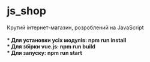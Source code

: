 # js_shop
Крутий інтернет-магазин, розроблений на JavaScript
<br><br>
<b>* Для установки усіх модулів: npm run install</b>
<br>
<b>* Для збірки vue.js: npm run build</b>
<br>
<b>* Для запуску: npm run start</b>
